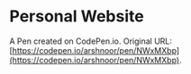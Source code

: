 # Personal Website

A Pen created on CodePen.io. Original URL: [https://codepen.io/arshnoor/pen/NWxMXbp](https://codepen.io/arshnoor/pen/NWxMXbp).

